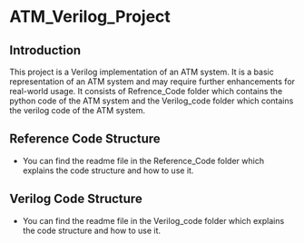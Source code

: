 # ATM_Verilog_Project
## Introduction
This project is a Verilog implementation of an ATM system. It is a basic representation of an ATM system and may require further enhancements for real-world usage.
It consists of Refrence_Code folder which contains the python code of the ATM system and the Verilog_code folder which contains the verilog code of the ATM system.
## Reference Code Structure
- You can find the readme file in the Reference_Code folder which explains the code structure and how to use it.
## Verilog Code Structure
- You can find the readme file in the Verilog_code folder which explains the code structure and how to use it.
